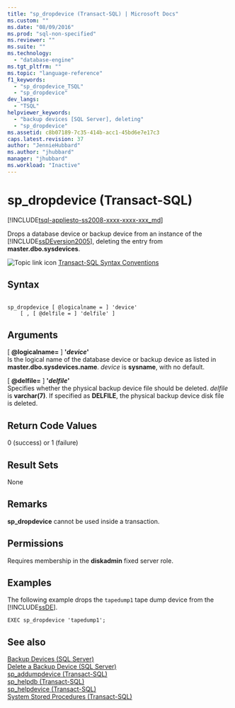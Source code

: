 ```yaml
---
title: "sp_dropdevice (Transact-SQL) | Microsoft Docs"
ms.custom: ""
ms.date: "08/09/2016"
ms.prod: "sql-non-specified"
ms.reviewer: ""
ms.suite: ""
ms.technology: 
  - "database-engine"
ms.tgt_pltfrm: ""
ms.topic: "language-reference"
f1_keywords: 
  - "sp_dropdevice_TSQL"
  - "sp_dropdevice"
dev_langs: 
  - "TSQL"
helpviewer_keywords: 
  - "backup devices [SQL Server], deleting"
  - "sp_dropdevice"
ms.assetid: c8b07189-7c35-414b-acc1-45bd6e7e17c3
caps.latest.revision: 37
author: "JennieHubbard"
ms.author: "jhubbard"
manager: "jhubbard"
ms.workload: "Inactive"
---
```

# sp_dropdevice (Transact-SQL)
[!INCLUDE[tsql-appliesto-ss2008-xxxx-xxxx-xxx_md](../../includes/tsql-appliesto-ss2008-xxxx-xxxx-xxx-md.md)]

  Drops a database device or backup device from an instance of the [!INCLUDE[ssDEversion2005](../../includes/ssdeversion2005-md.md)], deleting the entry from **master.dbo.sysdevices**.  
   
 ![Topic link icon](../../database-engine/configure-windows/media/topic-link.gif "Topic link icon") [Transact-SQL Syntax Conventions](../../t-sql/language-elements/transact-sql-syntax-conventions-transact-sql.md)  
  
## Syntax  
  
```  
  
sp_dropdevice [ @logicalname = ] 'device'   
    [ , [ @delfile = ] 'delfile' ]  
```  
  
## Arguments  
 [ **@logicalname=** ] **'***device***'**  
 Is the logical name of the database device or backup device as listed in **master.dbo.sysdevices.name**. *device* is **sysname**, with no default.  
  
 [ **@delfile=** ] **'***delfile***'**  
 Specifies whether the physical backup device file should be deleted. *delfile* is **varchar(7)**. If specified as **DELFILE**, the physical backup device disk file is deleted.  
  
## Return Code Values  
 0 (success) or 1 (failure)  
  
## Result Sets  
 None  
  
## Remarks  
 **sp_dropdevice** cannot be used inside a transaction.  
  
## Permissions  
 Requires membership in the **diskadmin** fixed server role.  
  
## Examples  
 The following example drops the `tapedump1` tape dump device from the [!INCLUDE[ssDE](../../includes/ssde-md.md)].  
  
```  
EXEC sp_dropdevice 'tapedump1';  
```  
  
## See also  
 [Backup Devices &#40;SQL Server&#41;](../../relational-databases/backup-restore/backup-devices-sql-server.md)   
 [Delete a Backup Device &#40;SQL Server&#41;](../../relational-databases/backup-restore/delete-a-backup-device-sql-server.md)   
 [sp_addumpdevice &#40;Transact-SQL&#41;](../../relational-databases/system-stored-procedures/sp-addumpdevice-transact-sql.md)   
 [sp_helpdb &#40;Transact-SQL&#41;](../../relational-databases/system-stored-procedures/sp-helpdb-transact-sql.md)   
 [sp_helpdevice &#40;Transact-SQL&#41;](../../relational-databases/system-stored-procedures/sp-helpdevice-transact-sql.md)   
 [System Stored Procedures &#40;Transact-SQL&#41;](../../relational-databases/system-stored-procedures/system-stored-procedures-transact-sql.md)  
  
  
